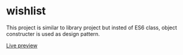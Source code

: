 # wishlist

This project is similar to library project but insted of ES6 class, object constructer is used as design pattern.

<a href="https://mzr96.github.io/wishlist/">Live preview</a>
